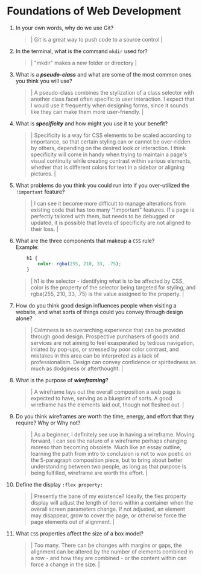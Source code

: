 # Foundations of Web Development
01. In your own words, why do we use Git?
    > | Git is a great way to push code to a source control |

02. In the terminal, what is the command `mkdir` used for?
    > | "mkdir" makes a new folder or directory |

03. What is a ***pseudo-class*** and what are some of the most common ones you think you will use?
    > | A pseudo-class combines the stylization of a class selector with another class facet often specific to user interaction. I expect that I would use it frequently when designing forms, since it sounds like they can make them more user-friendly. |

04. What is ***specificity*** and how might you use it to your benefit?
    > | Specificity is a way for CSS elements to be scaled according to importance, so that certain styling can or cannot be over-ridden by others, depending on the desired look or interaction. I think specificity will come in handy when trying to maintain a page's visual continuity while creating contrast within various elements, whether that is different colors for text in a sidebar or aligning pictures. |

05. What problems do you think you could run into if you over-utilized the `!important` feature?
    > | I can see it become more difficult to manage alterations from existing code that has too many "!important" features. If a page is perfectly tailored with them, but needs to be debugged or updated, it is possible that levels of specificity are not aligned to their loss. |

06. What are the three components that makeup a `CSS` rule? <br> Example:

    ```css
        h1 {
            color: rgba(255, 210, 33, .75);
        }
    ```

    > | h1 is the selector - identifying what is to be affected by CSS, color is the property of the selector being targeted for styling, and rgba(255, 210, 33, .75) is the value assigned to the property. |

07. How do you think good design influences people when visiting a website, and what sorts of things could you convey through design alone?
    > | Calmness is an overarching experience that can be provided through good design. Prospective purchasers of goods and services are not aiming to feel exasperated by tedious navigation, irriated by pop-ups, or stressed by poor color contrast, and mistakes in this area can be interpreted as a lack of professionalism. Design can convey confidence or spiritedness as much as dodginess or afterthought. |

08. What is the purpose of ***wireframing***?
    > | A wireframe lays out the overall composition a web page is expected to have, serving as a blueprint of sorts. A good wireframe has the elements laid out, though not fleshed out. |

09. Do you think wireframes are worth the time, energy, and effort that they require? Why or Why not?
    > | As a beginner, I definitely see use in having a wireframe. Moving forward, I can see the nature of a wireframe perhaps changing moreso than becoming obsolete. Much like an essay outline, learning the path from intro to conclusion is not to wax poetic on the 5-paragraph composition piece, but to bring about better understanding between two people, as long as that purpose is being fulfilled, wireframe are worth the effort. |

10. Define the display `:flex property:`
    > | Presently the bane of my existence? Ideally, the flex property display will adjust the length of items within a container when the overall screen parameters change. If not adjusted, an element may disappear, grow to cover the page, or otherwise force the page elements out of alignment. |

11. What `CSS` properties affect the size of a box model?
    > | Too many. There can be changes with margins or gaps, the alignment can be altered by the number of elements combined in a row - and how they are combined - or the content within can force a change in the size. |
